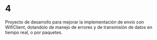 # 4
Proyecto de desarrollo para mejorar la implementación de envío con WifiClient, dotandolo de manejo de errores y de transmisión de datos en tiempo real, o por paquetes.